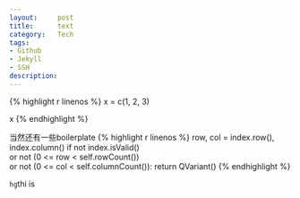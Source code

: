 ```yaml
---
layout:     post
title:      text
category:   Tech
tags: 
- Github
- Jekyll
- SSH
description: 
---
```


{% highlight r linenos %}
 x = c(1, 2, 3)

 x
{% endhighlight %}

当然还有一些boilerplate
{% highlight r linenos %}
row, col = index.row(), index.column()
if not index.isValid() \
    or not (0 <= row < self.rowCount()) \
    or not (0 <= col < self.columnCount()):
    return QVariant()
{% endhighlight %}

`hg`thi is 
